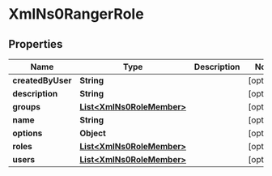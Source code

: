
# XmlNs0RangerRole

## Properties
Name | Type | Description | Notes
------------ | ------------- | ------------- | -------------
**createdByUser** | **String** |  |  [optional]
**description** | **String** |  |  [optional]
**groups** | [**List&lt;XmlNs0RoleMember&gt;**](XmlNs0RoleMember.md) |  |  [optional]
**name** | **String** |  |  [optional]
**options** | **Object** |  |  [optional]
**roles** | [**List&lt;XmlNs0RoleMember&gt;**](XmlNs0RoleMember.md) |  |  [optional]
**users** | [**List&lt;XmlNs0RoleMember&gt;**](XmlNs0RoleMember.md) |  |  [optional]



